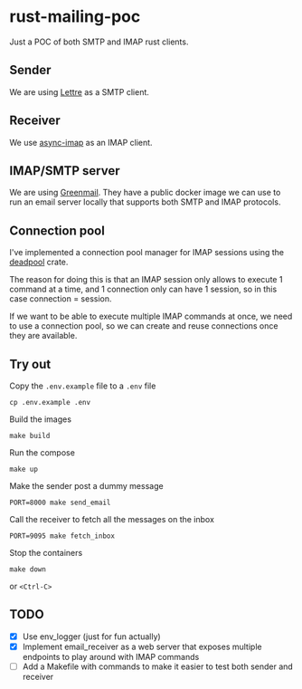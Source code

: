 # rust-mailing-poc

Just a POC of both SMTP and IMAP rust clients.

## Sender

We are using [Lettre](https://github.com/lettre/lettre) as a SMTP client.

## Receiver 

We use [async-imap](https://github.com/async-email/async-imap) as an IMAP client.

## IMAP/SMTP server

We are using [Greenmail](https://greenmail-mail-test.github.io/greenmail/).
They have a public docker image we can use to run an email server locally that supports both SMTP and IMAP protocols.

## Connection pool

I've implemented a connection pool manager for IMAP sessions using the [deadpool](https://github.com/bikeshedder/deadpool) crate.

The reason for doing this is that an IMAP session only allows to execute 1 command at a time, and 1 connection only can have 1 session, so in this case connection = session. 

If we want to be able to execute multiple IMAP commands at once, we need to use a connection pool, so we can create and reuse connections once they are available.

## Try out

Copy the `.env.example` file to a `.env` file 

```
cp .env.example .env
```

Build the images 

```
make build
```

Run the compose 

```
make up
```

Make the sender post a dummy message 

```
PORT=8000 make send_email
```

Call the receiver to fetch all the messages on the inbox

```
PORT=9095 make fetch_inbox
```

Stop the containers 

```
make down
```

or `<Ctrl-C>`

## TODO

- [X] Use env_logger (just for fun actually)
- [X] Implement email_receiver as a web server that exposes multiple endpoints to play around with IMAP commands
- [ ] Add a Makefile with commands to make it easier to test both sender and receiver
